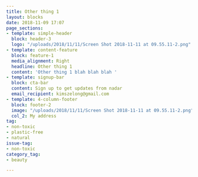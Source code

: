 ```yaml
---
title: Other thing 1
layout: blocks
date: 2018-11-09 17:07
page_sections:
- template: simple-header
  block: header-3
  logo: "/uploads/2018/11/11/Screen Shot 2018-11-11 at 09.55.11-2.png"
- template: content-feature
  block: feature-1
  media_alignment: Right
  headline: Other thing 1
  content: 'Other thing 1 blah blah blah '
- template: signup-bar
  block: cta-bar
  content: Sign up to get updates from nadar
  email_recipient: kimszelong@gmail.com
- template: 4-column-footer
  block: footer-2
  image: "/uploads/2018/11/11/Screen Shot 2018-11-11 at 09.55.11-2.png"
  col_2: My address
tag:
- non-toxic
- plastic-free
- natural
issue-tag:
- non-toxic
category_tag:
- beauty

---
```

